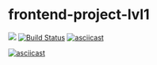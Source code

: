 # frontend-project-lvl1

<a href="https://codeclimate.com/github/codeclimate/codeclimate/maintainability"><img src="https://api.codeclimate.com/v1/badges/a99a88d28ad37a79dbf6/maintainability" /></a>
[![Build Status](https://travis-ci.com/Nevelskoy/frontend-project-lvl1.svg?branch=master)](https://travis-ci.com/Nevelskoy/frontend-project-lvl1)
[![asciicast](https://asciinema.org/a/uBEtU5J1ovTvpSFkren7CE5Vu.svg)](https://asciinema.org/a/uBEtU5J1ovTvpSFkren7CE5Vu)

[![asciicast](https://asciinema.org/a/u3rWCWdx2uPHawrViTURyA5S3.svg)](https://asciinema.org/a/u3rWCWdx2uPHawrViTURyA5S3)
